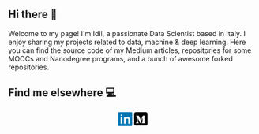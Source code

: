 

## Hi there 👋

Welcome to my page! I'm Idil, a passionate Data Scientist based in Italy. I enjoy sharing my projects related to data, machine & deep learning. 
Here you can find the source code of my Medium articles, repositories for some MOOCs and Nanodegree programs, and a bunch of awesome forked repositories.


## Find me elsewhere :computer:

<p align="center">
<a href="https://www.linkedin.com/in/idilismiguzel/" target="blank"><img align="center" src="https://github.com/Idilismiguzel/Idilismiguzel/blob/main/icons/linkedin.png" alt="idilismiguzel" height="30" width="30" /></a>
<a href="https://medium.com/@idilismiguzel" target="blank"><img align="center" src="https://github.com/Idilismiguzel/Idilismiguzel/blob/main/icons/medium.png" alt="@idilismiguzel" height="27" width="27" /></a>
</p>

##

<!--
**Idilismiguzel/Idilismiguzel** is a ✨ _special_ ✨ repository because its `README.md` (this file) appears on your GitHub profile.

Here are some ideas to get you started:

- 🔭 I’m currently working on ...
- 🌱 I’m currently learning ...
- 👯 I’m looking to collaborate on ...
- 🤔 I’m looking for help with ...
- 💬 Ask me about ...
- 📫 How to reach me: ...
- 😄 Pronouns: ...
- ⚡ Fun fact: ...

<p align="center">
<a href="https://octodex.github.com/fintechtocat/"><img src="https://github.com/Idilismiguzel/Idilismiguzel/blob/main/icons/Fintechtocat.png" height="140px" width="140px"></a>
<a href="https://octodex.github.com/puddle_jumper_octodex/"><img src="https://github.com/Idilismiguzel/Idilismiguzel/blob/main/icons/puddle_jumper_octodex.jpg" height="140px" width="140px"></a>
<a href="https://octodex.github.com/jetpacktocat/"><img src="https://github.com/Idilismiguzel/Idilismiguzel/blob/main/icons/jetpacktocat.png" height="140px" width="140px"></a>
</p>

-->
